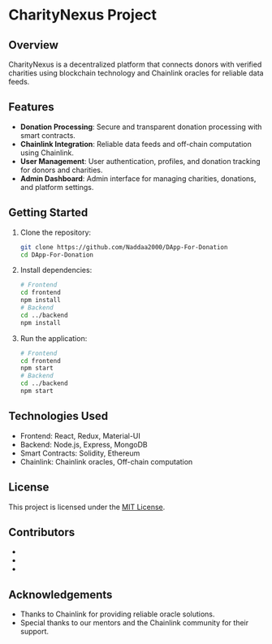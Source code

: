 # CharityNexus Project

## Overview
CharityNexus is a decentralized platform that connects donors with verified charities using blockchain technology and Chainlink oracles for reliable data feeds.

## Features
- **Donation Processing**: Secure and transparent donation processing with smart contracts.
- **Chainlink Integration**: Reliable data feeds and off-chain computation using Chainlink.
- **User Management**: User authentication, profiles, and donation tracking for donors and charities.
- **Admin Dashboard**: Admin interface for managing charities, donations, and platform settings.

## Getting Started
1. Clone the repository:
   ```bash
   git clone https://github.com/Naddaa2000/DApp-For-Donation
   cd DApp-For-Donation
   ```
2. Install dependencies:
   ```bash
   # Frontend
   cd frontend
   npm install
   # Backend
   cd ../backend
   npm install
   ```
3. Run the application:
   ```bash
   # Frontend
   cd frontend
   npm start
   # Backend
   cd ../backend
   npm start
   ```

## Technologies Used
- Frontend: React, Redux, Material-UI
- Backend: Node.js, Express, MongoDB
- Smart Contracts: Solidity, Ethereum
- Chainlink: Chainlink oracles, Off-chain computation

## License
This project is licensed under the [MIT License](LICENSE).

## Contributors
- 
- 
- 

## Acknowledgements
- Thanks to Chainlink for providing reliable oracle solutions.
- Special thanks to our mentors and the Chainlink community for their support.
